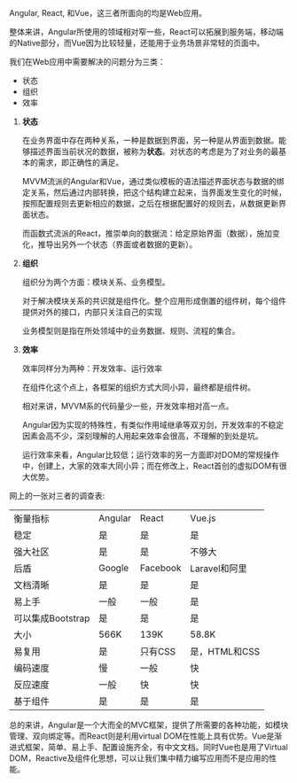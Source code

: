 <p>Angular, React, 和Vue，这三者所面向的均是Web应用。
<p>整体来讲，Angular所使用的领域相对窄一些，React可以拓展到服务端，移动端的Native部分，而Vue因为比较轻量，还能用于业务场景非常轻的页面中。
<p>我们在Web应用中需要解决的问题分为三类：
<ul>
	<li>状态</li>
	<li>组织</li>
	<li>效率</li>
</ul>
<ol>
	<li>
		<b>状态</b>
		<p>在业务界面中存在两种关系，一种是数据到界面，另一种是从界面到数据。能够描述界面当前状况的数据，被称为<b>状态</b>。对状态的考虑是为了对业务的最基本的需求，即正确性的满足。</p>
		<p>MVVM流派的Angular和Vue，通过类似模板的语法描述界面状态与数据的绑定关系，然后通过内部转换，把这个结构建立起来，当界面发生变化的时候，按照配置规则去更新相应的数据，之后在根据配置好的规则去，从数据更新界面状态。</p>
		<p>而函数式流派的React，推崇单向的数据流：给定原始界面（数据），施加变化，推导出另外一个状态（界面或者数据的更新）。</p>
	</li>
	<li>
		<b>组织</b>
		<p>组织分为两个方面：模块关系、业务模型。</p>
		<p>对于解决模块关系的共识就是组件化。整个应用形成倒置的组件树，每个组件提供对外的接口，内部只关注自己的实现</p>
		<p>业务模型则是指在所处领域中的业务数据、规则、流程的集合。</p>
	</li>
	<li>
		<b>效率</b>
		<p>效率同样分为两种：开发效率、运行效率</p>
		<p>在组件化这个点上，各框架的组织方式大同小异，最终都是组件树。</p>
		<p>相对来讲，MVVM系的代码量少一些，开发效率相对高一点。</p>
		<p>Angular因为实现的特殊性，有类似作用域继承等双刃剑，开发效率的不稳定因素会高不少，深刻理解的人用起来效率会很高，不理解的到处是坑。</p>
		<p>运行效率来看，Angular比较低；运行效率的另一方面即对DOM的常规操作中，创建上，大家的效率大同小异；而在修改上，React首创的虚拟DOM有很大优势。</p>
	</li>
</ol>

<p>网上的一张对三者的调查表:</p>
<table>
	<tr>
		<td>衡量指标</td>
		<td>Angular</td>
		<td>React</td>
		<td>Vue.js</td>
	</tr>
	<tr>
		<td>稳定</td>
		<td>是</td>
		<td>是</td>
		<td>是</td>
	</tr>
	<tr>
		<td>强大社区</td>
		<td>是</td>
		<td>是</td>
		<td>不够大</td>
	</tr>
	<tr>
		<td>后盾</td>
		<td>Google</td>
		<td>Facebook</td>
		<td>Laravel和阿里</td>
	</tr>
	<tr>
		<td>文档清晰</td>
		<td>是</td>
		<td>是</td>
		<td>是</td>
	</tr>
	<tr>
		<td>易上手</td>
		<td>一般</td>
		<td>一般</td>
		<td>是</td>
	</tr>
	<tr>
		<td>可以集成Bootstrap</td>
		<td>是</td>
		<td>是</td>
		<td>是</td>
	</tr>
	<tr>
		<td>大小</td>
		<td>566K</td>
		<td>139K</td>
		<td>58.8K</td>
	</tr>
	<tr>
		<td>易复用</td>
		<td>是</td>
		<td>只有CSS</td>
		<td>是，HTML和CSS</td>
	</tr>
	<tr>
		<td>编码速度</td>
		<td>慢</td>
		<td>一般</td>
		<td>快</td>
	</tr>
	<tr>
		<td>反应速度</td>
		<td>一般</td>
		<td>快</td>
		<td>快</td>
	</tr>
	<tr>
		<td>基于组件</td>
		<td>是</td>
		<td>是</td>
		<td>是</td>
	</tr>
</table>

<p>总的来讲，Angular是一个大而全的MVC框架，提供了所需要的各种功能，如模块管理、双向绑定等。而React则是利用virtual DOM在性能上具有优势。Vue是渐进式框架，简单、易上手、配置设施齐全，有中文文档。同时Vue也是用了Virtual DOM，Reactive及组件化思想，可以让我们集中精力编写应用而不是应用的性能。</p>